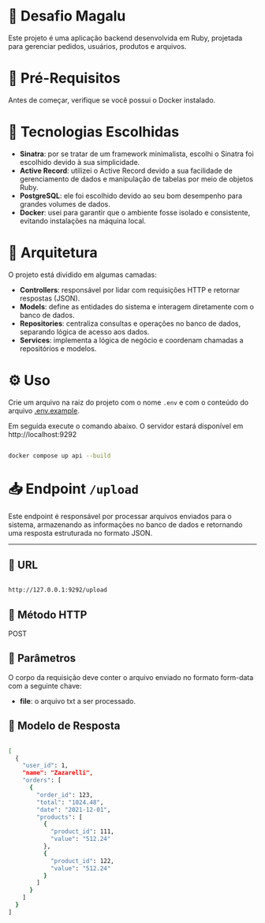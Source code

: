 # :memo: Desafio Magalu

Este projeto é uma aplicação backend desenvolvida em Ruby, projetada para gerenciar pedidos, usuários, produtos e arquivos. 

# :round_pushpin: Pré-Requisitos

Antes de começar, verifique se você possui o Docker instalado. 

# :rocket: Tecnologias Escolhidas

- **Sinatra**: por se tratar de um framework minimalista, escolhi o Sinatra foi escolhido devido à sua simplicidade.
- **Active Record**:  utilizei o Active Record devido a sua facilidade de gerenciamento de dados e manipulação de tabelas por meio de objetos Ruby. 
- **PostgreSQL**: ele foi escolhido devido ao seu bom desempenho para grandes volumes de dados.
- **Docker**: usei para garantir que o ambiente fosse isolado e consistente, evitando instalações na máquina local. 

# :open_file_folder: Arquitetura

O projeto está dividido em algumas camadas:  

- **Controllers**: responsável por lidar com requisições HTTP e retornar respostas (JSON). 
- **Models**: define as entidades do sistema e interagem diretamente com o banco de dados. 
- **Repositories**: centraliza consultas e operações no banco de dados, separando lógica de acesso aos dados.
- **Services**: implementa a lógica de negócio e coordenam chamadas a repositórios e modelos. 

# :gear: Uso

Crie um arquivo na raiz do projeto com o nome `.env` e com o conteúdo do arquivo [.env.example](./.env.example). 

Em seguida execute o comando abaixo. O servidor estará disponível em http://localhost:9292 



``` bash

docker compose up api --build

```

# :inbox_tray: Endpoint `/upload`

Este endpoint é responsável por processar arquivos enviados para o sistema, armazenando as informações no banco de dados e retornando uma resposta estruturada no formato JSON.

---

## :link: URL

``` bash

http://127.0.0.1:9292/upload

```
## :electric_plug: Método HTTP

POST

## :open_file_folder: Parâmetros

O corpo da requisição deve conter o arquivo enviado no formato form-data com a seguinte chave: 

- **file**: o arquivo txt a ser processado.

## :bookmark_tabs: Modelo de Resposta

``` bash

[
  {
    "user_id": 1,
    "name": "Zazarelli",
    "orders": [
      {
        "order_id": 123,
        "total": "1024.48",
        "date": "2021-12-01",
        "products": [
          {
            "product_id": 111,
            "value": "512.24"
          },
          {
            "product_id": 122,
            "value": "512.24"
          }
        ]
      }
    ]
  }
]

```



